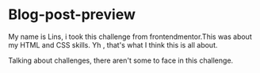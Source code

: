 # Blog-post-preview

My name is Lins, i took this challenge from frontendmentor.This was about my HTML and CSS skills. Yh , that's what I think this is all about.

Talking about challenges, there aren't some to face in this challenge. 

